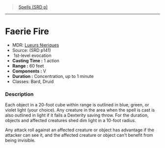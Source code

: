 ﻿---
!SpellItem
Family: SpellVO
Name: Faerie Fire
Type: evocation
Level: 1
CastingTime: 1 action
Range: 60 feet
Components: V
Duration: Concentration, up to 1 minute
Classes: Bard, Druid
Source: (SRD p141)
AltName: '[Lueurs féeriques](hd_spells_lueurs_feeriques.md)'
Id: spells_vo.md#faerie-fire
ParentLink: spells_vo.md#spells-srd-p
ParentName: Spells (SRD p)
NameLevel: 1
Attributes:
  Name: Faerie Fire
  Markdown: >+
    # <!--Name-->Faerie Fire<!--/Name-->


    - MDR: <!--AltName-->[Lueurs féeriques](hd_spells_lueurs_feeriques.md)<!--/AltName-->

    - Source: <!--Source-->(SRD p141)<!--/Source-->

    -  <!--Level-->1<!--/Level-->st-level <!--Type-->evocation<!--/Type-->

    - **Casting Time :** <!--CastingTime-->1 action<!--/CastingTime-->

    - **Range :** <!--Range-->60 feet<!--/Range-->

    - **Components :** <!--Components-->V<!--/Components-->

    - **Duration :** <!--Duration-->Concentration, up to 1 minute<!--/Duration-->

    - Classes: <!--Classes-->Bard, Druid<!--/Classes-->


    ### Description


    Each object in a 20-foot cube within range is outlined in blue, green, or violet light (your choice). Any creature in the area when the spell is cast is also outlined in light if it fails a Dexterity saving throw. For the duration, objects and affected creatures shed dim light in a 10-foot radius.


    Any attack roll against an affected creature or object has advantage if the attacker can see it, and the affected creature or object can't benefit from being invisible.

  AltName: '[Lueurs féeriques](hd_spells_lueurs_feeriques.md)'
  Source: (SRD p141)
  Level: 1
  Type: evocation
  CastingTime: 1 action
  Range: 60 feet
  Components: V
  Duration: Concentration, up to 1 minute
  Classes: Bard, Druid
AttributesDictionary: >+
  Name: Faerie Fire

  Markdown: >+

    # <!--Name-->Faerie Fire<!--/Name-->





    - MDR: <!--AltName-->[Lueurs féeriques](hd_spells_lueurs_feeriques.md)<!--/AltName-->



    - Source: <!--Source-->(SRD p141)<!--/Source-->



    -  <!--Level-->1<!--/Level-->st-level <!--Type-->evocation<!--/Type-->



    - **Casting Time :** <!--CastingTime-->1 action<!--/CastingTime-->



    - **Range :** <!--Range-->60 feet<!--/Range-->



    - **Components :** <!--Components-->V<!--/Components-->



    - **Duration :** <!--Duration-->Concentration, up to 1 minute<!--/Duration-->



    - Classes: <!--Classes-->Bard, Druid<!--/Classes-->





    ### Description





    Each object in a 20-foot cube within range is outlined in blue, green, or violet light (your choice). Any creature in the area when the spell is cast is also outlined in light if it fails a Dexterity saving throw. For the duration, objects and affected creatures shed dim light in a 10-foot radius.





    Any attack roll against an affected creature or object has advantage if the attacker can see it, and the affected creature or object can't benefit from being invisible.



  AltName: '[Lueurs féeriques](hd_spells_lueurs_feeriques.md)'

  Source: (SRD p141)

  Level: 1

  Type: evocation

  CastingTime: 1 action

  Range: 60 feet

  Components: V

  Duration: Concentration, up to 1 minute

  Classes: Bard, Druid

---
> [Spells (SRD p)](srd_spells.md)

---

# Faerie Fire

- MDR: [Lueurs féeriques](hd_spells_lueurs_feeriques.md)
- Source: (SRD p141)
-  1st-level evocation
- **Casting Time :** 1 action
- **Range :** 60 feet
- **Components :** V
- **Duration :** Concentration, up to 1 minute
- Classes: Bard, Druid

### Description

Each object in a 20-foot cube within range is outlined in blue, green, or violet light (your choice). Any creature in the area when the spell is cast is also outlined in light if it fails a Dexterity saving throw. For the duration, objects and affected creatures shed dim light in a 10-foot radius.

Any attack roll against an affected creature or object has advantage if the attacker can see it, and the affected creature or object can't benefit from being invisible.

